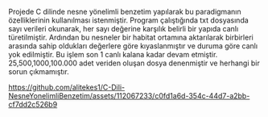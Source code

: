 Projede C dilinde nesne yönelimli benzetim yapılarak bu paradigmanın özelliklerinin kullanılması istenmiştir.
Program çalıştığında txt dosyasında sayı verileri okunarak, her sayı değerine karşılık belirli bir yapıda canlı türetilmiştir.
Ardından bu nesneler bir habitat ortamına aktarılarak birbirleri arasında sahip oldukları değerlere göre kıyaslanmıştır ve duruma göre canlı yok edilmiştir. Bu işlem son 1 canlı kalana kadar devam etmiştir. 25,500,1000,100.000 adet veriden oluşan dosya denenmiştir ve herhangi bir sorun çıkmamıştır.


https://github.com/alitekes1/C-Dili-NesneYonelimliBenzetim/assets/112067233/c0fd1a6d-354c-44d7-a2bb-cf7dd2c526b9

